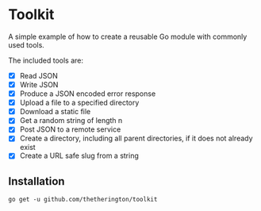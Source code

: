 # Toolkit

A simple example of how to create a reusable Go module with commonly used tools.

The included tools are:

-   [x] Read JSON
-   [x] Write JSON
-   [x] Produce a JSON encoded error response
-   [x] Upload a file to a specified directory
-   [x] Download a static file
-   [x] Get a random string of length n
-   [x] Post JSON to a remote service
-   [x] Create a directory, including all parent directories, if it does not already exist
-   [x] Create a URL safe slug from a string

## Installation

`go get -u github.com/thetherington/toolkit`
